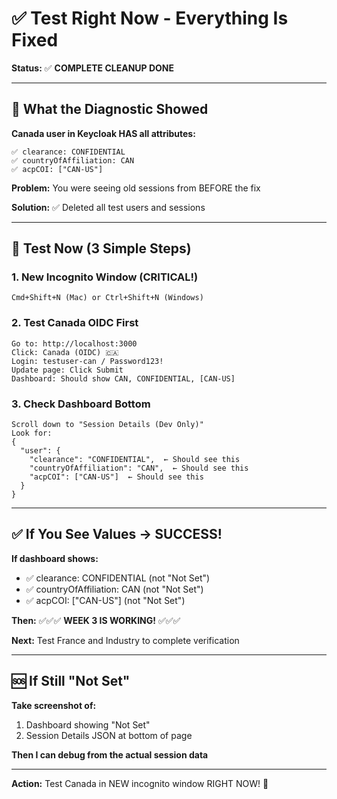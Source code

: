 # ✅ Test Right Now - Everything Is Fixed

**Status:** ✅ **COMPLETE CLEANUP DONE**

---

## 🎯 What the Diagnostic Showed

**Canada user in Keycloak HAS all attributes:**
```
✅ clearance: CONFIDENTIAL
✅ countryOfAffiliation: CAN  
✅ acpCOI: ["CAN-US"]
```

**Problem:** You were seeing old sessions from BEFORE the fix

**Solution:** ✅ Deleted all test users and sessions

---

## 🚀 Test Now (3 Simple Steps)

### 1. New Incognito Window (CRITICAL!)
```
Cmd+Shift+N (Mac) or Ctrl+Shift+N (Windows)
```

### 2. Test Canada OIDC First
```
Go to: http://localhost:3000
Click: Canada (OIDC) 🇨🇦
Login: testuser-can / Password123!
Update page: Click Submit
Dashboard: Should show CAN, CONFIDENTIAL, [CAN-US]
```

### 3. Check Dashboard Bottom
```
Scroll down to "Session Details (Dev Only)"
Look for:
{
  "user": {
    "clearance": "CONFIDENTIAL",  ← Should see this
    "countryOfAffiliation": "CAN",  ← Should see this
    "acpCOI": ["CAN-US"]  ← Should see this
  }
}
```

---

## ✅ If You See Values → SUCCESS!

**If dashboard shows:**
- ✅ clearance: CONFIDENTIAL (not "Not Set")
- ✅ countryOfAffiliation: CAN (not "Not Set")  
- ✅ acpCOI: ["CAN-US"] (not "Not Set")

**Then:** ✅✅✅ **WEEK 3 IS WORKING!** ✅✅✅

**Next:** Test France and Industry to complete verification

---

## 🆘 If Still "Not Set"

**Take screenshot of:**
1. Dashboard showing "Not Set"
2. Session Details JSON at bottom of page

**Then I can debug from the actual session data**

---

**Action:** Test Canada in NEW incognito window RIGHT NOW! 🚀

